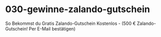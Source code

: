 # 030-gewinne-zalando-gutschein
So Bekommst du Gratis Zalando-Gutschein Kostenlos - (500 € Zalando-Gutschein! Per E-Mail bestätigen)
